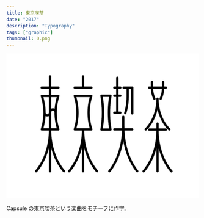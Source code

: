 ```yaml
---
title: 東京喫茶
date: "2017"
description: "Typography"
tags: ["graphic"]
thumbnail: 0.png
---
```


![1](./1.png)

Capsule の東京喫茶という楽曲をモチーフに作字。
